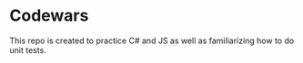 # Codewars

This repo is created to practice C# and JS as well as familiarizing how to do unit tests.
<br/>
